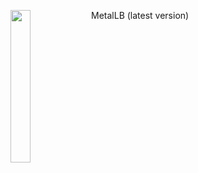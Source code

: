 <img align="left" src="/images/logo/metallb-white.png" width="25%"></img>
MetalLB (latest version)
<p style="clear: both"></p>
